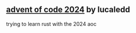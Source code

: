 ## [advent of code 2024](https://adventofcode.com/2024) by lucaledd

trying to learn rust with the 2024 aoc
